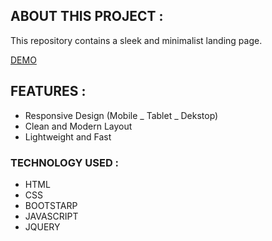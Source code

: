 ## ABOUT THIS PROJECT :

This repository contains a sleek and minimalist landing page.

[DEMO](https://psd-to-html-gymnasium.vercel.app/)

## FEATURES :

- Responsive Design (Mobile _ Tablet _ Dekstop)
- Clean and Modern Layout
- Lightweight and Fast

### TECHNOLOGY USED :

- HTML
- CSS
- BOOTSTARP
- JAVASCRIPT
- JQUERY
